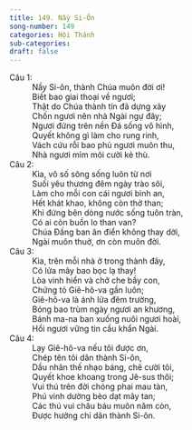 ```yaml
---
title: 149. Nầy Si-Ôn
song-number: 149
categories: Hội Thánh
sub-categories: 
draft: false
---
```

<dl><dt>Câu 1:</dt><dd data-verse="1">Nầy Si-ôn, thành Chúa muôn đời ơi! <br/>Biết bao giai thoại về ngươi; <br/>Thật do Chúa thành tín đã dựng xây <br/>Chốn ngươi nên nhà Ngài ngự đây; <br/>Ngươi đứng trên nền Đá sống vô hình, <br/>Quyết không gì làm cho rung rinh, <br/>Vách cứu rỗi bao phủ ngươi muôn thu, <br/>Nhà ngươi mỉm môi cười kẻ thù. </dd><dt>Câu 2:</dt><dd data-verse="2">Kìa, vô số sông sống luôn từ nơi <br/>Suối yêu thương đêm ngày trào sôi, <br/>Làm cho mỗi con cái ngươi bình an, <br/>Hết khát khao, không còn thở than; <br/>Khi đứng bên dòng nước sống tuôn tràn, <br/>Có ai còn buồn lo than van? <br/>Chúa Đấng ban ân điển không thay dời, <br/>Ngài muôn thuở, ơn còn muôn đời. </dd><dt>Câu 3:</dt><dd data-verse="3">Kìa, trên mỗi nhà ở trong thành đây, <br/>Có lửa mây bao bọc lạ thay! <br/>Lòa vinh hiển và chở che bầy con, <br/>Chứng tỏ Giê-hô-va gần luôn; <br/>Giê-hô-va là ánh lửa đêm trường, <br/>Bóng bao trùm ngày ngươi an khương, <br/>Bánh ma-na ban xuống nuôi ngươi hoài, <br/>Hồi ngươi vững tin cầu khẩn Ngài. </dd><dt>Câu 4:</dt><dd data-verse="4">Lạy Giê-hô-va nếu tôi được ơn, <br/>Chép tên tôi dân thành Si-ôn, <br/>Dầu nhân thế nhạo báng, chê cười tôi, <br/>Quyết khoe khoang trong Jê-sus thôi; <br/>Vui thú trên đời chóng phai mau tàn, <br/>Phú vinh dường bèo dạt mây tan; <br/>Các thú vui châu báu muôn năm còn, <br/>Được hưởng chỉ dân thành Si-ôn. </dd></dl>